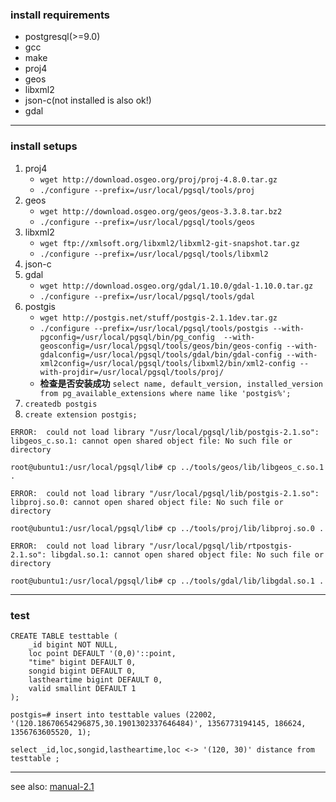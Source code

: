 ### install requirements

* postgresql(>=9.0)
* gcc
* make
* proj4
* geos
* libxml2
* json-c(not installed is also ok!)
* gdal

***

### install setups

1. proj4
	* ```wget http://download.osgeo.org/proj/proj-4.8.0.tar.gz```
	* ```./configure --prefix=/usr/local/pgsql/tools/proj```
2. geos
	* ```wget http://download.osgeo.org/geos/geos-3.3.8.tar.bz2```
	* ```./configure --prefix=/usr/local/pgsql/tools/geos```
3. libxml2
	* ```wget ftp://xmlsoft.org/libxml2/libxml2-git-snapshot.tar.gz```
	* ```./configure --prefix=/usr/local/pgsql/tools/libxml2```
4. json-c
5. gdal
	* ```wget http://download.osgeo.org/gdal/1.10.0/gdal-1.10.0.tar.gz```
	* ```./configure --prefix=/usr/local/pgsql/tools/gdal```
6. postgis
	* ```wget http://postgis.net/stuff/postgis-2.1.1dev.tar.gz```
	*  ```./configure --prefix=/usr/local/pgsql/tools/postgis --with-pgconfig=/usr/local/pgsql/bin/pg_config  --with-geosconfig=/usr/local/pgsql/tools/geos/bin/geos-config --with-gdalconfig=/usr/local/pgsql/tools/gdal/bin/gdal-config --with-xml2config=/usr/local/pgsql/tools/libxml2/bin/xml2-config --with-projdir=/usr/local/pgsql/tools/proj/```
	*  **检查是否安装成功** ```select name, default_version, installed_version from pg_available_extensions where name like 'postgis%';```
7. ```createdb postgis```
8. ```create extension postgis;```
	
```ERROR:  could not load library "/usr/local/pgsql/lib/postgis-2.1.so": libgeos_c.so.1: cannot open shared object file: No such file or directory ```

```root@ubuntu1:/usr/local/pgsql/lib# cp ../tools/geos/lib/libgeos_c.so.1 .```

```ERROR:  could not load library "/usr/local/pgsql/lib/postgis-2.1.so": libproj.so.0: cannot open shared object file: No such file or directory```

```root@ubuntu1:/usr/local/pgsql/lib# cp ../tools/proj/lib/libproj.so.0 .```

```ERROR:  could not load library "/usr/local/pgsql/lib/rtpostgis-2.1.so": libgdal.so.1: cannot open shared object file: No such file or directory```

```root@ubuntu1:/usr/local/pgsql/lib# cp ../tools/gdal/lib/libgdal.so.1 .```

***

### test
```
CREATE TABLE testtable (
    _id bigint NOT NULL,
    loc point DEFAULT '(0,0)'::point,
    "time" bigint DEFAULT 0,
    songid bigint DEFAULT 0,
    lastheartime bigint DEFAULT 0,
    valid smallint DEFAULT 1
);
```

```postgis=# insert into testtable values (22002, '(120.18670654296875,30.1901302337646484)', 1356773194145, 186624, 1356763605520, 1);```

```
select _id,loc,songid,lastheartime,loc <-> '(120, 30)' distance from testtable ;
```

***

see also: [manual-2.1](http://postgis.net/docs/manual-2.1/postgis_installation.html)